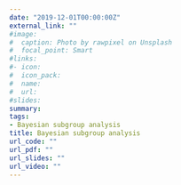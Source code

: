 ```yaml
---
date: "2019-12-01T00:00:00Z"
external_link: ""
#image:
#  caption: Photo by rawpixel on Unsplash
#  focal_point: Smart
#links:
#- icon:
#  icon_pack: 
#  name: 
#  url: 
#slides: 
summary: 
tags:
- Bayesian subgroup analysis
title: Bayesian subgroup analysis 
url_code: ""
url_pdf: ""
url_slides: ""
url_video: ""
---
```


